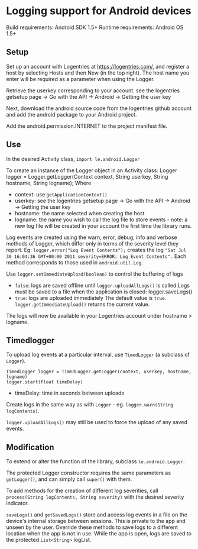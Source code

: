 Logging support for Android devices
===================================

Build requirements: Android SDK 1.5+
Runtime requirements: Android OS 1.5+


Setup
-----

Set up an account with Logentries at <https://logentries.com/>, and register a
host by selecting Hosts and then New (in the top right).  The host name you
enter will be required as a parameter when using the Logger.
	
Retrieve the userkey corresponding to your account. see the logentries getsetup
page -> Go with the API -> Android -> Getting the user key

Next, download the android source code from the logentries github account and add the android package to your Android project.
	
Add the android.permission.INTERNET <uses-permission> to the project manifest
file.

Use
---

In the desired Activity class, ``import le.android.Logger``

To create an instance of the Logger object in an Activity class:
    Logger logger = Logger.getLogger(Context context, String userkey, String hostname, String logname);
Where
 - context: use ``getApplicationContext()``
 - userkey: see the logentries getsetup page -> Go with the API -> Android -> Getting the user key
 - hostname: the name selected when creating the host
 - logname: the name you wish to call the log file to store events - note: a
   new log file will be created in your account the first time the library
   runs.

Log events are created using the warn, error, debug, info and verbose methods of Logger, which differ only in terms of the severity level 
they report.
Eg: ``logger.error("Log Event Contents");`` creates the log ``"Sat Jul 30 16:04:36 GMT+00:00 2011 severity=ERROR: Log Event Contents".``
Each method corresponds to those used in ``android.util.Log``.
	
Use ``logger.setImmediateUpload(boolean)`` to control the buffering of logs
 - ``false``: logs are saved offline until ``logger.uploadAllLogs()`` is called
   Logs must be saved to a file when the application is closed: logger.saveLogs()
 - ``true``: logs are uploaded immediately
    The default value is ``true``.
    ``logger.getImmediateUpload()`` returns the current value.

The logs will now be available in your Logentries account under hostname > logname.

	
Timedlogger
-----------

To upload log events at a particular interval, use ``TimedLogger`` (a subclass
of ``Logger``).
	
    TimedLogger logger = TimedLogger.getLogger(context, userkey, hostname, logname)
    logger.start(float timeDelay)
  - timeDelay: time in seconds between uploads

Create logs in the same way as with ``Logger`` -
eg. ``logger.warn(String logContents)``.

``logger.uploadAllLogs()`` may still be used to force the upload of any saved
events.
	

Modification
------------

To extend or alter the function of the library, subclass ``le.android.Logger``.
	
The protected Logger constructor requires the same parameters as
``getLogger()``, and can simply call ``super()`` with them.

To add methods for the creation of different log severities, 
call ``process(String logContents, String severity)`` with the desired severity
indicator.

``saveLogs()`` and ``getSavedLogs()`` store and access log events in a file on
the device's internal storage between sessions.  This is private to the app and
unseen by the user.  Override these methods to save logs to a different
location when the app is not in use.  While the app is open, logs are saved to
the protected ``List<String>`` logList.

